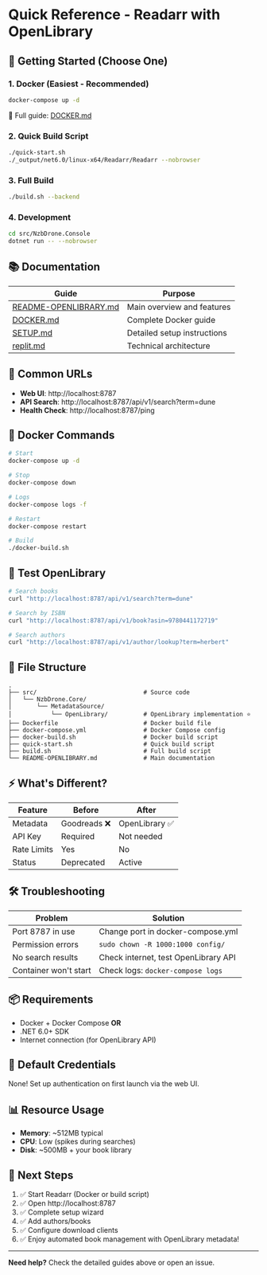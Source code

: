 # Quick Reference - Readarr with OpenLibrary

## 🚀 Getting Started (Choose One)

### 1. Docker (Easiest - Recommended)
```bash
docker-compose up -d
```
📖 Full guide: [DOCKER.md](DOCKER.md)

### 2. Quick Build Script
```bash
./quick-start.sh
./_output/net6.0/linux-x64/Readarr/Readarr --nobrowser
```

### 3. Full Build
```bash
./build.sh --backend
```

### 4. Development
```bash
cd src/NzbDrone.Console
dotnet run -- --nobrowser
```

## 📚 Documentation

| Guide | Purpose |
|-------|---------|
| [README-OPENLIBRARY.md](README-OPENLIBRARY.md) | Main overview and features |
| [DOCKER.md](DOCKER.md) | Complete Docker guide |
| [SETUP.md](SETUP.md) | Detailed setup instructions |
| [replit.md](replit.md) | Technical architecture |

## 🔗 Common URLs

- **Web UI**: http://localhost:8787
- **API Search**: http://localhost:8787/api/v1/search?term=dune
- **Health Check**: http://localhost:8787/ping

## 🐳 Docker Commands

```bash
# Start
docker-compose up -d

# Stop
docker-compose down

# Logs
docker-compose logs -f

# Restart
docker-compose restart

# Build
./docker-build.sh
```

## 🧪 Test OpenLibrary

```bash
# Search books
curl "http://localhost:8787/api/v1/search?term=dune"

# Search by ISBN
curl "http://localhost:8787/api/v1/book?asin=9780441172719"

# Search authors
curl "http://localhost:8787/api/v1/author/lookup?term=herbert"
```

## 📁 File Structure

```
.
├── src/                              # Source code
│   └── NzbDrone.Core/
│       └── MetadataSource/
│           └── OpenLibrary/          # OpenLibrary implementation ⭐
├── Dockerfile                        # Docker build file
├── docker-compose.yml                # Docker Compose config
├── docker-build.sh                   # Docker build script
├── quick-start.sh                    # Quick build script
├── build.sh                          # Full build script
└── README-OPENLIBRARY.md             # Main documentation
```

## ⚡ What's Different?

| Feature | Before | After |
|---------|--------|-------|
| Metadata | Goodreads ❌ | OpenLibrary ✅ |
| API Key | Required | Not needed |
| Rate Limits | Yes | No |
| Status | Deprecated | Active |

## 🛠️ Troubleshooting

| Problem | Solution |
|---------|----------|
| Port 8787 in use | Change port in docker-compose.yml |
| Permission errors | `sudo chown -R 1000:1000 config/` |
| No search results | Check internet, test OpenLibrary API |
| Container won't start | Check logs: `docker-compose logs` |

## 📦 Requirements

- Docker + Docker Compose **OR**
- .NET 6.0+ SDK
- Internet connection (for OpenLibrary API)

## 🔐 Default Credentials

None! Set up authentication on first launch via the web UI.

## 📊 Resource Usage

- **Memory**: ~512MB typical
- **CPU**: Low (spikes during searches)
- **Disk**: ~500MB + your book library

## 🎯 Next Steps

1. ✅ Start Readarr (Docker or build script)
2. ✅ Open http://localhost:8787
3. ✅ Complete setup wizard
4. ✅ Add authors/books
5. ✅ Configure download clients
6. ✅ Enjoy automated book management with OpenLibrary metadata!

---

**Need help?** Check the detailed guides above or open an issue.
